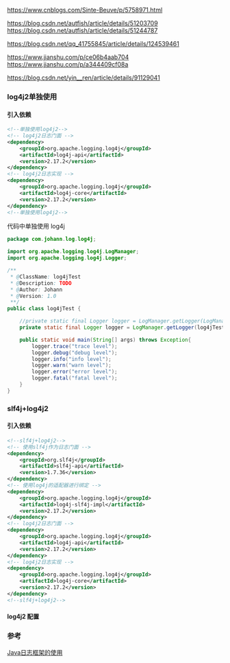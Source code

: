 https://www.cnblogs.com/Sinte-Beuve/p/5758971.html

https://blog.csdn.net/autfish/article/details/51203709
https://blog.csdn.net/autfish/article/details/51244787

https://blog.csdn.net/qq_41755845/article/details/124539461

https://www.jianshu.com/p/ce06b4aab704
https://www.jianshu.com/p/a344409cf08a

https://blog.csdn.net/yin__ren/article/details/91129041

### log4j2单独使用

#### 引入依赖
```xml
<!--单独使用log4j2-->
<!-- log4j2日志门面 -->
<dependency>
    <groupId>org.apache.logging.log4j</groupId>
    <artifactId>log4j-api</artifactId>
    <version>2.17.2</version>
</dependency>
<!-- log4j2日志实现 -->
<dependency>
    <groupId>org.apache.logging.log4j</groupId>
    <artifactId>log4j-core</artifactId>
    <version>2.17.2</version>
</dependency>
<!--单独使用log4j2-->
```

代码中单独使用 log4j
```java
package com.johann.log.log4j;

import org.apache.logging.log4j.LogManager;
import org.apache.logging.log4j.Logger;

/**
 * @ClassName: log4jTest
 * @Description: TODO
 * @Author: Johann
 * @Version: 1.0
 **/
public class log4jTest {

    //private static final Logger logger = LogManager.getLogger(LogManager.ROOT_LOGGER_NAME);
    private static final Logger logger = LogManager.getLogger(log4jTest.class);

    public static void main(String[] args) throws Exception{
        logger.trace("trace level");
        logger.debug("debug level");
        logger.info("info level");
        logger.warn("warn level");
        logger.error("error level");
        logger.fatal("fatal level");
    }
}
```

### slf4j+log4j2

#### 引入依赖
```xml
<!--slf4j+log4j2-->
<!-- 使用slf4j作为日志门面 -->
<dependency>
    <groupId>org.slf4j</groupId>
    <artifactId>slf4j-api</artifactId>
    <version>1.7.36</version>
</dependency>
<!-- 使用log4j的适配器进行绑定 -->
<dependency>
    <groupId>org.apache.logging.log4j</groupId>
    <artifactId>log4j-slf4j-impl</artifactId>
    <version>2.17.2</version>
</dependency>
<!-- log4j2日志门面 -->
<dependency>
    <groupId>org.apache.logging.log4j</groupId>
    <artifactId>log4j-api</artifactId>
    <version>2.17.2</version>
</dependency>
<!-- log4j2日志实现 -->
<dependency>
    <groupId>org.apache.logging.log4j</groupId>
    <artifactId>log4j-core</artifactId>
    <version>2.17.2</version>
</dependency>
<!--slf4j+log4j2-->
```

#### log4j2 配置


















### 参考
[Java日志框架的使用](https://blog.csdn.net/qq_41755845/article/details/124539461)
